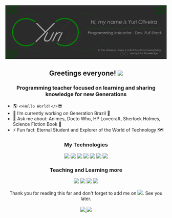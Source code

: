 <img src="./assets/Banner_Github.png">

<h2 align="center">Greetings everyone! 
<img src="https://raw.githubusercontent.com/kaueMarques/kaueMarques/master/hi.gif" width="30px">
</h2>

<h3 align="center">Programming teacher focused on learning and sharing knowledge for new Generations</h3>

- 🌎 `<>Hello World!</>`😎
- 🔭 I’m currently working on Generation Brazil 🌱
- 💬 Ask me about: Animes, Docto Who, HP Lovecraft, Sherlock Holmes, Science Fiction Book 📖
- ⚡ Fun fact: Eternal Student and Explorer of the World of Technology 🗺️

<div align="center">
<h3>My Technologies</h3>
<img src="https://img.shields.io/badge/-html-rgba(43, 43, 43, 1)?style=for-the-badge&logo=HTML5&logoColor=rgba(0, 140, 0, 1)" target="_blank">
<img src="https://img.shields.io/badge/-css-rgba(43, 43, 43, 1)?style=for-the-badge&logo=CSS3&logoColor=rgba(0, 140, 0, 1)" target="_blank">
<img src="https://img.shields.io/badge/-sass-rgba(43, 43, 43, 1)?style=for-the-badge&logo=SASS&logoColor=rgba(0, 140, 0, 1)" target="_blank">
<img src="https://img.shields.io/badge/-Javascript-rgba(43, 43, 43, 1)?style=for-the-badge&logo=javascript&logoColor=rgba(0, 140, 0, 1)" target="_blank">
<img src="https://img.shields.io/badge/-nodejs-rgba(43, 43, 43, 1)?style=for-the-badge&logo=node.js&logoColor=rgba(0, 140, 0, 1)" target="_blank">
<img src="https://img.shields.io/badge/-Typescript-rgba(43, 43, 43, 1)?style=for-the-badge&logo=typescript&logoColor=rgba(0, 140, 0, 1)" target="_blank">
<img src="https://img.shields.io/badge/-react-rgba(43, 43, 43, 1)?style=for-the-badge&logo=React&logoColor=rgba(0, 140, 0, 1)" target="_blank">
</div>

<div align="center">
<h3>Teaching and Learning more</h3>
<img src="https://img.shields.io/badge/-java-rgba(43, 43, 43, 1)?style=for-the-badge&logo=Java&logoColor=rgba(0, 140, 0, 1)" target="_blank">
<img src="https://img.shields.io/badge/-Spring Boot-rgba(43, 43, 43, 1)?style=for-the-badge&logo=SpringBoot&logoColor=rgba(0, 140, 0, 1)" target="_blank">
<img src="https://img.shields.io/badge/-Angular-rgba(43, 43, 43, 1)?style=for-the-badge&logo=Angular&logoColor=rgba(0, 140, 0, 1)" target="_blank">
<img src="https://img.shields.io/badge/-Soft Skills-rgba(43, 43, 43, 1)?style=for-the-badge&logo=Soft&logoColor=rgba(0, 140, 0, 1)" target="_blank">
</div>

<br>

<div  align="center">
Thank you for reading this far and don't forget to add me on  <a href="https://www.linkedin.com/in/yuri-silva99/" target="_blank"><img  src="https://img.shields.io/badge/-LinkedIn-rgba(43, 43, 43, 1)?style=for-the-badge&logo=linkedin&logoColor=rgba(0, 140, 0, 1)"  target="_blank"></a>. See you later.
<br><br>
<div>
<a href="https://github.com/Yuri-stack">
<img  height="180em"  src="https://github-readme-stats.vercel.app/api?username=Yuri-stack&show_icons=true&theme=gotham&include_all_commits=true&count_private=true"/>
<img height="180em" src="https://github-readme-stats.vercel.app/api/top-langs/?username=Yuri-stack&layout=compact&langs_count=7&theme=gotham"/>
</div>
</div>